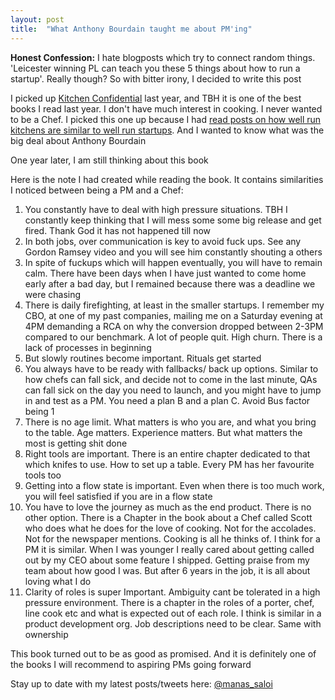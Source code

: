 ```yaml
---
layout: post
title:  "What Anthony Bourdain taught me about PM'ing"
---
```


**Honest Confession:** I hate blogposts which try to connect random things. 'Leicester winning PL can teach you these 5 things about how to run a startup'. Really though? So with bitter irony, I decided to write this post


I picked up [Kitchen Confidential](https://www.goodreads.com/book/show/33313.Kitchen_Confidential) last year, and TBH it is one of the best books I read last year. I don't have much interest in cooking. I never wanted to be a Chef. I picked this one up because I had [read posts on how well run kitchens are similar to well run startups](https://firstround.com/review/why-soldiers-and-chefs-make-the-best-product-managers/). And I wanted to know what was the big deal about Anthony Bourdain

One year later, I am still thinking about this book

Here is the note I had created while reading the book. It contains similarities I noticed between being a PM and a Chef:

1. You constantly have to deal with high pressure situations. TBH I constantly keep thinking that I will mess some some big release and get fired. Thank God it has not happened till now
2. In both jobs, over communication is key to avoid fuck ups. See any Gordon Ramsey video and you will see him constantly shouting a others
3. In spite of fuckups which will happen eventually, you will have to remain calm. There have been days when I have just wanted to come home early after a bad day, but I remained because there was a deadline we were chasing
4. There is daily firefighting, at least in the smaller startups. I remember my CBO, at one of my past companies, mailing me on a Saturday evening at 4PM demanding a RCA on why the conversion dropped between 2-3PM compared to our benchmark. A lot of people quit. High churn. There is a lack of processes in beginning
5. But slowly routines become important. Rituals get started
6. You always have to be ready with fallbacks/ back up options. Similar to how chefs can fall sick, and decide not to come in the last minute, QAs can fall sick on the day you need to launch, and you might have to jump in and test as a PM. You need a plan B and a plan C. Avoid Bus factor being 1
7. There is no age limit. What matters is who you are, and what you bring to the table. Age matters. Experience matters. But what matters the most is getting shit done
8. Right tools are important. There is an entire chapter dedicated to that which knifes to use. How to set up a table. Every PM has her favourite tools too
9. Getting into a flow state is important. Even when there is too much work, you will feel satisfied if you are in a flow state
10. You have to love the journey as much as the end product. There is no other option. There is a Chapter in the book about a Chef called Scott who does what he does for the love of cooking. Not for the accolades. Not for the newspaper mentions. Cooking is all he thinks of. I think for a PM it is similar. When I was younger I really cared about getting called out by my CEO about some feature I shipped. Getting praise from my team about how good I was. But after 6 years in the job, it is all about loving what I do
10. Clarity of roles is super Important. Ambiguity cant be tolerated in a high pressure environment. There is a chapter in the roles of a porter, chef, line cook etc and what is expected out of each role. I think is similar in a product development org. Job descriptions need to be clear. Same with ownership

This book turned out to be as good as promised. And it is definitely one of the books I will recommend to aspiring PMs going forward

Stay up to date with my latest posts/tweets here: [@manas_saloi](http://twitter.com/manas_saloi)
